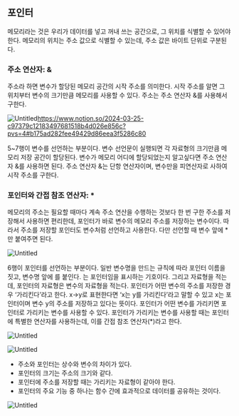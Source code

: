 ## **포인터**

메모리라는 것은 우리가 데이터를 넣고 꺼내 쓰는 공간으로, 그 위치를 식별할 수 있어야 한다. 메모리의 위치는 주소 값으로 식별할 수  있는데, 주소 값은 바이트 단위로 구분된다.

### 주소 연산자: &

주소라 하면 변수가 할당된 메모리 공간의 시작 주소를 의미한다. 시작 주소를 알면 그 위치부터 변수의 크기만큼 메모리를 사용할 수 있다. 주소는 주소 연산자 &를 사용해서 구한다.

![Untitled](https://prod-files-secure.s3.us-west-2.amazonaws.com/12bbde16-30cc-4785-ac54-4513c54de876/010eb388-20b2-43e6-8e6d-125ad3dc70a5/Untitled.png)https://www.notion.so/2024-03-25-c97379c12183497681518b4d026e856c?pvs=4#b175ad282fee49429d86eea3f5286c80

5~7행이 변수를 선언하는 부분이다. 변수 선언문이 실행되면 각 자료형의 크기만큼 메모리 저장 공간이 할당된다. 변수가 메모리 어디에 할당되었는지 알고싶다면 주소 연산자 &를 사용하면 된다. 주소 연산자 &는 단항 연산자이며, 변수만을 피연산자로 사하여 시작 주소를 구한다.

### 포인터와 간접 참조 연산자: *

메모리의 주소는 필요할 때마다 계속 주소 연산을 수행하는 것보다 한 번 구한 주소를 저장해서 사용하면 편리한데, 포인터가 바로 변수의 메모리 주소를 저장하는 변수이다. 따라서 주소를 저장할 포인터도 변수처럼 선언하고 사용한다. 다만 선언할 때 변수 앞에 *만 붙여주면 된다.

![Untitled](https://prod-files-secure.s3.us-west-2.amazonaws.com/12bbde16-30cc-4785-ac54-4513c54de876/a82f2c9d-ee10-43ae-a88a-1ac4ec6acdf7/Untitled.png)

6행이 포인터를 선언하는 부분이다. 일반 변수명을 만드는 규칙에 따라 포인터 이름을 짓고, 변수명 앞에 를 붙인다. 는 포인터임을 표시하는 기호이다. 그리고 자료형을 적는데, 포인터의 자료형은 변수의 자료형을 적는다. 포인터가 어떤 변수의 주소를 저장한 경우 ‘가리킨다’라고 한다. x→y로 표현한다면 ‘x는 y를 가리킨다’라고 말할 수 있고 x는 포인터이며 변수 y의 주소를 저장하고 있다는 뜻이다. 포인터가 어떤 변수를 가리키면 포인터로 가리키는 변수를 사용할 수 있다. 포인터가 가리키는 변수를 사용할 때는 포인터에 특별한 연산자를 사용하는데, 이를 간접 참조 연산자(*)라고 한다.

![Untitled](https://prod-files-secure.s3.us-west-2.amazonaws.com/12bbde16-30cc-4785-ac54-4513c54de876/27940e95-4e39-45cf-84f9-ee790b4e4746/Untitled.png)

![Untitled](https://prod-files-secure.s3.us-west-2.amazonaws.com/12bbde16-30cc-4785-ac54-4513c54de876/da36ed82-461a-4442-aa86-86442512862e/Untitled.png)

- 주소와 포인터는 상수와 변수의 차이가 있다.
- 포인터의 크기는 주소의 크기와 같다.
- 포인터에 주소를 저장할 때는 가리키는 자료형이 같아야 한다.
- 포인터의 주요 기능 중 하나는 함수 간에 효과적으로 데이터를 공유하는 것이다.

![Untitled](https://prod-files-secure.s3.us-west-2.amazonaws.com/12bbde16-30cc-4785-ac54-4513c54de876/ccc585d5-0bda-48f4-bc43-301211a28789/Untitled.png)
